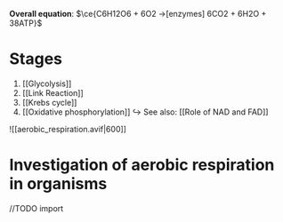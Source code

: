 **Overall equation**:
$\ce{C6H12O6 + 6O2 ->[enzymes] 6CO2 + 6H2O + 38ATP}$

# Stages
1. [[Glycolysis]]
2. [[Link Reaction]]
3. [[Krebs cycle]]
4. [[Oxidative phosphorylation]]
↪️ See also: [[Role of NAD and FAD]]

![[aerobic_respiration.avif|600]]

# Investigation of aerobic respiration in organisms
//TODO import
